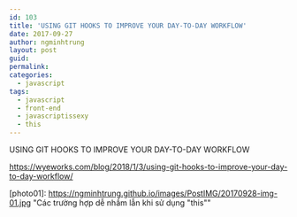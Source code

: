 ```yaml
---
id: 103
title: 'USING GIT HOOKS TO IMPROVE YOUR DAY-TO-DAY WORKFLOW'
date: 2017-09-27
author: ngminhtrung
layout: post
guid: 
permalink: 
categories:
  - javascript
tags:
  - javascript
  - front-end
  - javascriptissexy
  - this
---
```


USING GIT HOOKS TO IMPROVE YOUR DAY-TO-DAY WORKFLOW

https://wyeworks.com/blog/2018/1/3/using-git-hooks-to-improve-your-day-to-day-workflow/

[photo01]: https://ngminhtrung.github.io/images/PostIMG/20170928-img-01.jpg "Các trường hợp dễ nhầm lẫn khi sử dụng "this""
